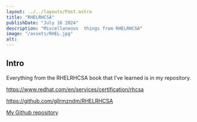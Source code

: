 ```yaml
---
layout: ../../layouts/Post.astro
title: "RHELRHCSA"
publishDate: "July 16 2024"
description: "Miscellaneous  things from RHELRHCSA"
image: "/assets/RHEL.jpg"
alt: 
---
```


## Intro

Everything from the RHELRHCSA book that I've learned is in my repository.

https://www.redhat.com/en/services/certification/rhcsa

https://github.com/gllrmzndm/RHELRHCSA

[My Github repository](https://github.com/gllrmzndm/RHELRHCSA)